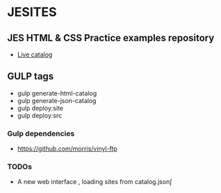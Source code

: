 # JESITES

## JES HTML & CSS Practice examples repository
* [Live catalog](http://jesidea.com/jesites)

## GULP tags
* gulp generate-html-catalog
* gulp generate-json-catalog
* gulp deploy:site
* gulp deploy:src

### Gulp dependencies
* https://github.com/morris/vinyl-ftp

### TODOs
* A new web interface , loading sites from catalog.json∫
